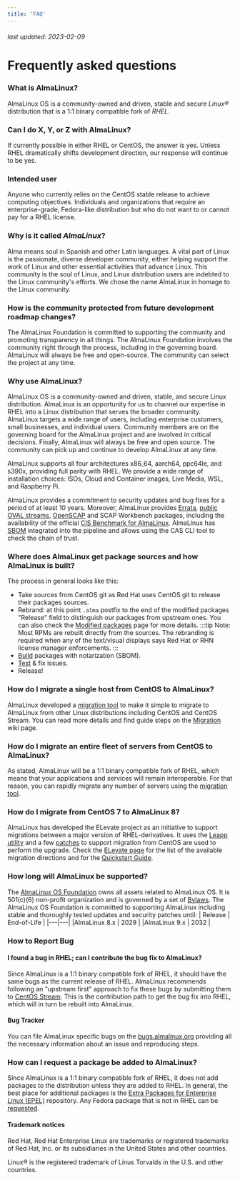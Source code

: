 ```yaml
---
title: 'FAQ'
---
```

###### last updated: 2023-02-09

# Frequently asked questions


### What is AlmaLinux?

AlmaLinux OS is a community-owned and driven, stable and secure *Linux®* distribution that is a 1:1 binary compatible fork of *RHEL*.


### Can I do X, Y, or Z with AlmaLinux?

If currently possible in either RHEL or CentOS, the answer is yes.
Unless RHEL dramatically shifts development direction, our response
will continue to be yes.


### Intended user

Anyone who currently relies on the CentOS stable release to achieve computing
objectives. Individuals and organizations that require an enterprise-grade,
Fedora-like distribution but who do not want to or cannot pay for a RHEL
license.


### Why is it called _AlmaLinux_?

Alma means soul in Spanish and other Latin languages. A vital part
of Linux is the passionate, diverse developer community, either helping
support the work of Linux and other essential activities that advance Linux.
This community is the soul of Linux, and Linux distribution users are indebted
to the Linux community's efforts. We chose the name AlmaLinux in homage to the
Linux community.


### How is the community protected from future development roadmap changes?

The AlmaLinux Foundation is committed to supporting the community and promoting transparency in all things. The AlmaLinux Foundation involves the community right through the process, including in the
governing board. AlmaLinux will always be free and open-source. The community can select the project at any time.


### Why use AlmaLinux?

AlmaLinux OS is a community-owned and driven, stable, and secure Linux distribution. AlmaLinux is an opportunity for us to channel our expertise in RHEL into a Linux distribution that serves the broader community. AlmaLinux targets a wide range of users, including enterprise customers, small businesses, and individual users. Community members are on the governing board for the AlmaLinux project and are involved in critical decisions. Finally, AlmaLinux will always be free and open source. The community can pick up and continue to develop AlmaLinux at any time.

AlmaLinux supports all four architectures x86_64, aarch64, ppc64le, and s390x, providing full parity with RHEL. We provide a wide range of installation choices: ISOs, Сloud and Сontainer images, Live Media, WSL, and Raspberry Pi. 

AlmaLinux provides a commitment to security updates and bug fixes for a period of at least 10 years. Moreover, AlmaLinux provides [Errata](/documentation/errata.md), [public OVAL streams](/documentation/oval-streams.md), [OpenSCAP](/documentation/openscap-guide.md) and SCAP Workbench packages, including the availability of the official [CIS Benchmark for AlmaLinux](https://www.cisecurity.org/benchmark/almalinuxos_linux). AlmaLinux has [SBOM](/documentation/sbom-guide.md) integrated into the pipeline and allows using the CAS CLI tool to check the chain of trust.


### Where does AlmaLinux get package sources and how AlmaLinux is built?
The process in general looks like this:
* Take sources from CentOS git as Red Hat uses CentOS git to release their packages sources.
* Rebrand: at this point `.alma` postfix to the end of the modified packages "Release" field to distinguish our packages from upstream ones. You can also check the [Modified packages](/development/Modified-packages.md) page for more details.
  :::tip
  Note: Most RPMs are rebuilt directly from the sources. The rebranding is required when any of the text/visual displays says Red Hat or RHN license manager enforcements.
  :::
* [Build](https://build.almalinux.org/) packages with notarization (SBOM). 
* [Test](https://github.com/AlmaLinux/alts) & fix issues.
* Release!


### How do I migrate a single host from CentOS to AlmaLinux?

AlmaLinux developed a [migration tool](https://github.com/AlmaLinux/almalinux-deploy) to make it simple to migrate to AlmaLinux from other Linux distributions including CentOS and CentOS Stream. 
You can read more details and find guide steps on the [Migration](/documentation/migration-guide.md) wiki page. 


### How do I migrate an entire fleet of servers from CentOS to AlmaLinux?

As stated, AlmaLinux will be a 1:1 binary compatible fork of RHEL, which means that your applications and services will remain interoperable. For that reason, you can rapidly migrate any number of servers using the [migration tool](https://github.com/AlmaLinux/almalinux-deploy).


### How do I migrate from CentOS 7 to AlmaLinux 8?

AlmaLinux has developed the ELevate project as an initiative to support migrations between a major version of RHEL-derivatives. It uses the [Leapp utility](https://leapp.readthedocs.io/) and a few [patches](https://github.com/AlmaLinux/leapp-repository/commits/almalinux) to support migration from CentOS are used to perform the upgrade. 
Check the [ELevate page](/elevate/README.md) for the list of the available migration directions and for the [Quickstart Guide](/elevate/ELevate-quickstart-guide.md).


### How long will AlmaLinux be supported?

The [AlmaLinux OS Foundation](https://wiki.almalinux.org/Transparency.html) owns all assets related to AlmaLinux OS. It is 501(c)(6) non-profit organization and is governed by a set of [Bylaws](https://almalinux.org/p/foundation-bylaws/). 
The AlmaLinux OS Foundation is committed to supporting AlmaLinux including stable and thoroughly tested updates and security patches until: 
| Release | End-of-Life |
|---|---|
|AlmaLinux 8.x | 2029 |
|AlmaLinux 9.x | 2032 |


### How to Report Bug

#### I found a bug in RHEL; can I contribute the bug fix to AlmaLinux?

Since AlmaLinux is a 1:1 binary compatible fork of RHEL, it should have the same bugs as the current release of RHEL.  AlmaLinux recommends following an "upstream first" approach to fix these bugs by submitting them to [CentOS Stream](https://centos.org/centos-stream/).  This is the contribution path to get the bug fix into RHEL, which will in turn be rebuilt into AlmaLinux.

#### Bug Tracker 

You can file AlmaLinux specific bugs on the [bugs.almalinux.org](https://bugs.almalinux.org) providing all the necessary information about an issue and reproducing steps.

### How can I request a package be added to AlmaLinux?

Since AlmaLinux is a 1:1 binary compatible fork of RHEL, it does not add
packages to the distribution unless they are added to RHEL.  In general, the
best place for additional packages is the [Extra Packages for Enterprise Linux
(EPEL)](https://docs.fedoraproject.org/en-US/epel/) repository.  Any Fedora
package that is not in RHEL can be
[requested](https://docs.fedoraproject.org/en-US/epel/epel-package-request/).


#### Trademark notices

Red Hat, Red Hat Enterprise Linux are trademarks or registered trademarks of Red Hat, Inc. or its subsidiaries in the United States and other countries.
    
Linux® is the registered trademark of Linus Torvalds in the U.S. and other countries. 
